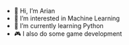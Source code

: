 - 👋 Hi, I’m Arian
- 👀 I’m interested in Machine Learning
- 🌱 I’m currently learning Python
- 🎮 I also do some game development
